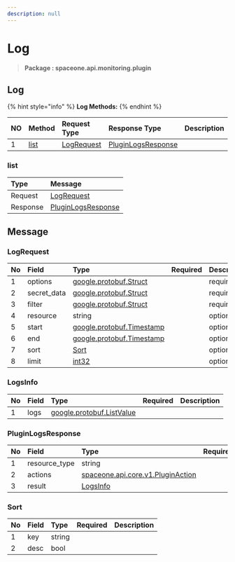 ```yaml
---
description: null
---
```


# Log

> **Package : spaceone.api.monitoring.plugin**

## Log

{% hint style="info" %}
**Log Methods:**
{% endhint %}

| NO | Method | Request Type | Response Type | Description |
| :--- | :--- | :--- | :--- | :--- |
| 1 | [list](../../../v0.9.0-5/monitoring/plugin/log.md#list) | [LogRequest](../../../v0.9.0-5/monitoring/plugin/log.md#logrequest) | [PluginLogsResponse](../../../v0.9.0-5/monitoring/plugin/log.md#pluginlogsresponse) |  |

### list

| Type | Message |
| :--- | :--- |
| Request | [LogRequest](../../../v0.9.0-5/monitoring/plugin/log.md#logrequest) |
| Response | [PluginLogsResponse](../../../v0.9.0-5/monitoring/plugin/log.md#pluginlogsresponse) |

## Message

### LogRequest

| No | Field | Type | Required | Description |
| :--- | :--- | :--- | :--- | :--- |
| 1 | options | [google.protobuf.Struct](https://github.com/protocolbuffers/protobuf/blob/master/src/google/protobuf/struct.proto) |  | required |
| 2 | secret\_data | [google.protobuf.Struct](https://github.com/protocolbuffers/protobuf/blob/master/src/google/protobuf/struct.proto) |  | required |
| 3 | filter | [google.protobuf.Struct](https://github.com/protocolbuffers/protobuf/blob/master/src/google/protobuf/struct.proto) |  | required |
| 4 | resource | string |  | optional |
| 5 | start | [google.protobuf.Timestamp](https://github.com/protocolbuffers/protobuf/blob/master/src/google/protobuf/timestamp.proto) |  | optional |
| 6 | end | [google.protobuf.Timestamp](https://github.com/protocolbuffers/protobuf/blob/master/src/google/protobuf/timestamp.proto) |  | optional |
| 7 | sort | [Sort](../../../v0.9.0-5/monitoring/plugin/log.md#sort) |  | optional |
| 8 | limit | [int32](https://github.com/protocolbuffers/protobuf/blob/master/src/google/protobuf/type.proto) |  | optional |

### LogsInfo

| No | Field | Type | Required | Description |
| :--- | :--- | :--- | :--- | :--- |
| 1 | logs | [google.protobuf.ListValue](https://developers.google.com/protocol-buffers/docs/reference/overview) |  |  |

### PluginLogsResponse

| No | Field | Type | Required | Description |
| :--- | :--- | :--- | :--- | :--- |
| 1 | resource\_type | string |  | required |
| 2 | actions | [spaceone.api.core.v1.PluginAction](../../../v0.9.0-5/core/v1/plugin.md##pluginaction) |  | optional |
| 3 | result | [LogsInfo](../../../v0.9.0-5/monitoring/plugin/log.md#logsinfo) |  | required |

### Sort

| No | Field | Type | Required | Description |
| :--- | :--- | :--- | :--- | :--- |
| 1 | key | string |  |  |
| 2 | desc | bool |  |  |

